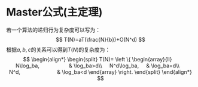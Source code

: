 # Master公式(主定理)
若一个算法的递归行为复杂度可以写为：
$$
T(N)=aT(\frac{N}{b})+O(N^d)
$$
根据$a,b,c$的关系可以得到$T(N)$的复杂度为：
$$
\begin{align*}
\begin{split}
T(N)= \left \{
\begin{array}{ll}
    N\log_ba,                    & \log_ba>d\\
    N^d\log_ba,                  & \log_ba=d\\
    N^d,                         & \log_ba<d
\end{array}
\right.
\end{split}
\end{align*}
$$